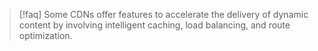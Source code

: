 >[!faq] Some CDNs offer features to accelerate the delivery of dynamic content by involving intelligent caching, load balancing, and route optimization.

